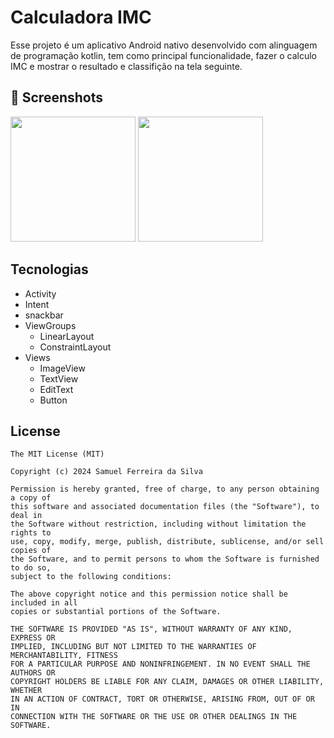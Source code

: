 # Calculadora IMC
Esse projeto é um aplicativo Android nativo desenvolvido com alinguagem de programação kotlin, tem como principal funcionalidade, fazer o calculo IMC e mostrar o resultado e classifição na tela seguinte.

## :camera_flash: Screenshots
<!-- You can add more screenshots here if you like -->
<img src="https://github.com/user-attachments/assets/4b62a852-700b-4bbc-bab2-f89b4e629ea0" width=200/>
<img src="https://github.com/user-attachments/assets/03cb8ed8-7072-4647-a797-26029a1310ea" width=200/>

## Tecnologias
- Activity
- Intent
- snackbar
- ViewGroups
   - LinearLayout
   - ConstraintLayout
- Views
   - ImageView
   - TextView
   - EditText
   - Button
     
## License
```
The MIT License (MIT)

Copyright (c) 2024 Samuel Ferreira da Silva 

Permission is hereby granted, free of charge, to any person obtaining a copy of
this software and associated documentation files (the "Software"), to deal in
the Software without restriction, including without limitation the rights to
use, copy, modify, merge, publish, distribute, sublicense, and/or sell copies of
the Software, and to permit persons to whom the Software is furnished to do so,
subject to the following conditions:

The above copyright notice and this permission notice shall be included in all
copies or substantial portions of the Software.

THE SOFTWARE IS PROVIDED "AS IS", WITHOUT WARRANTY OF ANY KIND, EXPRESS OR
IMPLIED, INCLUDING BUT NOT LIMITED TO THE WARRANTIES OF MERCHANTABILITY, FITNESS
FOR A PARTICULAR PURPOSE AND NONINFRINGEMENT. IN NO EVENT SHALL THE AUTHORS OR
COPYRIGHT HOLDERS BE LIABLE FOR ANY CLAIM, DAMAGES OR OTHER LIABILITY, WHETHER
IN AN ACTION OF CONTRACT, TORT OR OTHERWISE, ARISING FROM, OUT OF OR IN
CONNECTION WITH THE SOFTWARE OR THE USE OR OTHER DEALINGS IN THE SOFTWARE.
```
